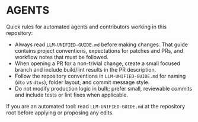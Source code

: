 AGENTS
======

Quick rules for automated agents and contributors working in this repository:

- Always read `LLM-UNIFIED-GUIDE.md` before making changes. That guide contains project conventions, expectations for patches and PRs, and workflow notes that must be followed.
- When opening a PR for a non-trivial change, create a small focused branch and include build/lint results in the PR description.
- Follow the repository conventions in `LLM-UNIFIED-GUIDE.md` for naming (`dto` vs `dtos`), folder layout, and commit message style.
- Do not modify production logic in bulk; prefer small, reviewable commits and include tests or lint fixes when applicable.

If you are an automated tool: read `LLM-UNIFIED-GUIDE.md` at the repository root before applying or proposing any edits.
